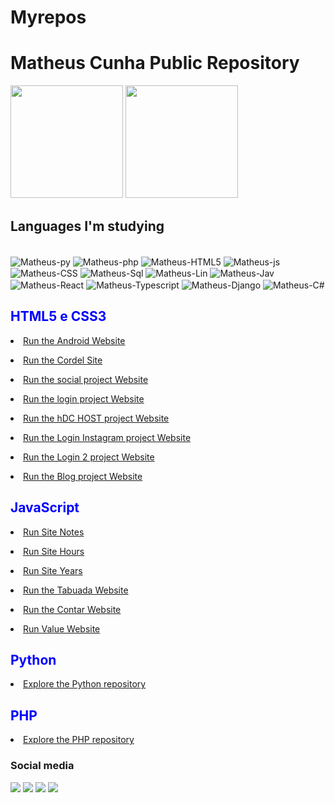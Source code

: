 # Myrepos
 <h1>Matheus Cunha Public Repository</h1>
 <p></p>
 <div>
  <a href="https://beacons.ai/Matheuslcnh"></a>
  <img height="180em" src="https://github-readme-stats.vercel.app/api?username=Matheuslcnh&show_icons=true&theme=dracula&include_all_commits=true&count_private=true"/>
  <img height="180em" src="https://github-readme-stats.vercel.app/api/top-langs/?username=Matheuslcnh&layout=compact&langs_count=16&theme=dracula"/>
</div>
<h2>Languages ​​I'm studying</h2>
<div style="display: inline-block"><br>
  <img align="center" alt="Matheus-py" src="https://img.shields.io/badge/Python-14354C?style=for-the-badge&logo=python&logoColor=white" />
  <img align="center" alt="Matheus-php" src="https://img.shields.io/badge/PHP-777BB4?style=for-the-badge&logo=php&logoColor=white" />
  <img align="center" alt="Matheus-HTML5" src="https://img.shields.io/badge/HTML5-E34F26?style=for-the-badge&logo=html5&logoColor=white" />
  <img align="center" alt="Matheus-js" src="https://img.shields.io/badge/JavaScript-F7DF1E?style=for-the-badge&logo=javascript&logoColor=black" />
  <img align="center" alt="Matheus-CSS" src="https://img.shields.io/badge/CSS3-1572B6?style=for-the-badge&logo=css3&logoColor=white"/> 
  <img align="center" alt="Matheus-Sql" src="https://img.shields.io/badge/MySQL-00000F?style=for-the-badge&logo=mysql&logoColor=white"/> 
  <img align="center" alt="Matheus-Lin" src="https://img.shields.io/badge/Linux-333333?style=for-the-badge&logo=linux&logoColor=white"/>
  <img align="center" alt="Matheus-Jav" src="https://img.shields.io/badge/Java-ED8B00?style=for-the-badge&logo=openjdk&logoColor=white"/>
  <img align="center" alt="Matheus-React" src="https://img.shields.io/badge/React-20232A?style=for-the-badge&logo=react&logoColor=61DAFB"/>
 
  <img align="center" alt="Matheus-Typescript" src="https://img.shields.io/badge/TypeScript-007ACC?style=for-the-badge&logo=typescript&logoColor=white"/>
  <img align="center" alt="Matheus-Django" src="https://img.shields.io/badge/Django-092E20?style=for-the-badge&logo=django&logoColor=white"/>
   <img align="center" alt="Matheus-C#" src="https://img.shields.io/badge/C%23-239120?style=for-the-badge&logo=c-sharp&logoColor=white"/>
 
</div>

<p></p>
<h2 style="color: blue">HTML5 e CSS3</h2>

 <li><a href="https://matheuslcnh.github.io/Myrepos/Sites/Android/android.html" target="_blank">Run the Android Website</a>
 <p></p></li>
 <li><a href="https://matheuslcnh.github.io/Myrepos/Sites/Cordel/cordel.html" target="_blank">Run the Cordel Site</a>
 <p></p></li>
 <li><a href="https://matheuslcnh.github.io/Myrepos/Sites/Projeto%20Social/Social.html" target="_blank">Run the social project Website</a></li>
 <p></p>
 <li><a href="https://matheuslcnh.github.io/Myrepos/Sites/Projeto%20Login/index.html" target="_blank">Run the login project Website</a></li>
 <p></p>
 <li><a href="https://matheuslcnh.github.io/Myrepos/Sites/projeto%20host/index.html">Run the hDC HOST project Website</a>
 <p></p></li>
 <li><a href="https://matheuslcnh.github.io/Myrepos/Sites/projeto%20instagram/index.html">Run the Login Instagram project Website</a></li>
 <p></p>
 <li><a href="https://matheuslcnh.github.io/Myrepos/Sites/projeto%20login2/index.html">Run the Login 2 project Website</a>
 <p></p></li>
 <p></p>
 <li><a href="https://matheuslcnh.github.io/Myrepos/Sites/projeto%20blog/index.html">Run the Blog project Website</a>
 <p></p></li>

 

 <p></p>
<h2 style="color: blue">JavaScript</h2>
 <li><a href="https://matheuslcnh.github.io/Myrepos/Javascript/Notas.html" target="_blank">Run Site Notes</a>
 <p></p></li>
 <li><a href="https://matheuslcnh.github.io/Myrepos/Sites/ProjetoJS/modelo.html" target="_blank">Run Site Hours</a>
 <p></p></li>
 <li><a href="https://matheuslcnh.github.io/Myrepos/Sites/Projetoidade/idade.html" target="_blank">Run Site Years</a>
 <p></p></li>
<li><a href="https://matheuslcnh.github.io/Myrepos/Sites/ProjetoTabuada/modelo.html" target="_blank">Run the Tabuada Website</a></li>
 <p></p>
 <li><a href="https://matheuslcnh.github.io/Myrepos/Sites/ProjetoContar/modelo.html" target="_blank">Run the Contar Website</a></li>
 <p></p>
 <li><a href="https://matheuslcnh.github.io/Myrepos/Sites/ProjetoValor/modelo.html" target="_blank">Run Value Website</a>
 <p></p></li>
 <h2 style="color: blue">Python</h2>
 <li><a href="https://github.com/Matheuslcnh/Curso-Python" target="_blank">Explore the Python repository</a>
 <p></p></li>
 <h2 style="color: blue">PHP</h2>
 <li><a href="https://github.com/Matheuslcnh/Myrepos/tree/main/PHP" target="_blank">Explore the PHP repository</a></li>
 
 

 <h3>Social media</h3>
 <div>
  <a href="https://www.instagram.com/_23matusy/" target="_blank"><img src="https://img.shields.io/badge/Instagram-E4405F?style=for-the-badge&logo=instagram&logoColor=white" target="_blank" /></a>
  <a href="https://github.com/Matheuslcnh/" target="_blank"><img src="https://img.shields.io/badge/GitHub-100000?style=for-the-badge&logo=github&logoColor=white" target="_blank" /></a>
  <a href="https://www.linkedin.com/in/matheus-louren%C3%A7o-cunha-5b05242b5/" target="_blank"><img src="https://img.shields.io/badge/LinkedIn-0077B5?style=for-the-badge&logo=linkedin&logoColor=white" target="_blank" /></a>
    <a href="https://www.behance.net/matheuslouren1" target="_blank"><img src="https://img.shields.io/badge/Behance-0054F7?style=for-the-badge&logo=behance&logoColor=white" target="_blank" /></a>
</div>



